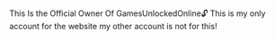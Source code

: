 This Is the Official Owner Of GamesUnlockedOnline🔓
This is my only account for the website my other account is not for this!
